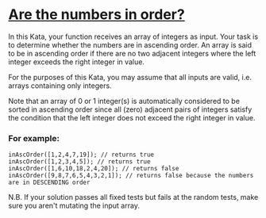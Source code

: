 # [Are the numbers in order?](https://www.codewars.com/kata/56b7f2f3f18876033f000307) #

In this Kata, your function receives an array of integers as input. Your task is to determine whether the numbers are in ascending order. An array is said to be in ascending order if there are no two adjacent integers where the left integer exceeds the right integer in value.

For the purposes of this Kata, you may assume that all inputs are valid, i.e. arrays containing only integers.

Note that an array of 0 or 1 integer(s) is automatically considered to be sorted in ascending order since all (zero) adjacent pairs of integers satisfy the condition that the left integer does not exceed the right integer in value.

### For example: ###

    inAscOrder([1,2,4,7,19]); // returns true
    inAscOrder([1,2,3,4,5]); // returns true
    inAscOrder([1,6,10,18,2,4,20]); // returns false
    inAscOrder([9,8,7,6,5,4,3,2,1]); // returns false because the numbers are in DESCENDING order

N.B. If your solution passes all fixed tests but fails at the random tests, make sure you aren't mutating the input array.
